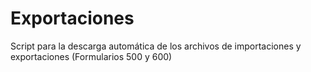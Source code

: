 # Exportaciones

Script para la descarga automática de los archivos de importaciones y exportaciones (Formularios 500 y 600)
